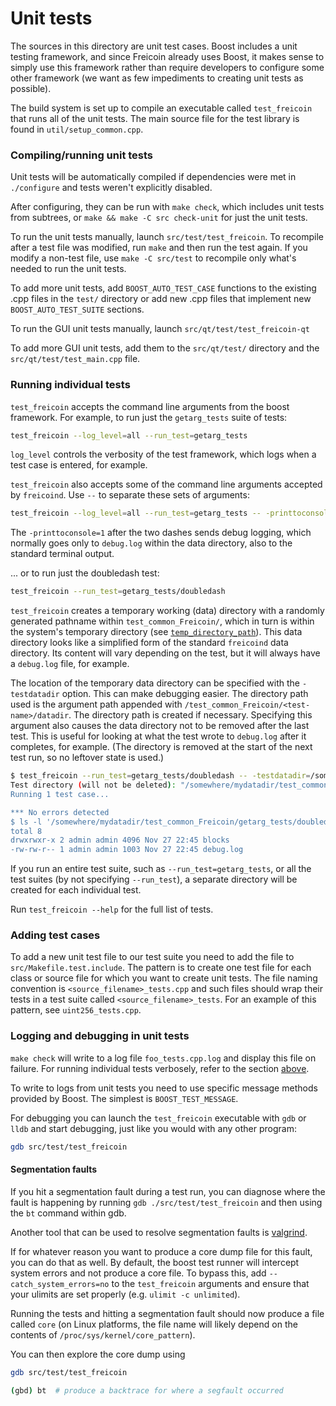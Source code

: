 # Unit tests

The sources in this directory are unit test cases. Boost includes a
unit testing framework, and since Freicoin already uses Boost, it makes
sense to simply use this framework rather than require developers to
configure some other framework (we want as few impediments to creating
unit tests as possible).

The build system is set up to compile an executable called `test_freicoin`
that runs all of the unit tests. The main source file for the test library is found in
`util/setup_common.cpp`.

### Compiling/running unit tests

Unit tests will be automatically compiled if dependencies were met in `./configure`
and tests weren't explicitly disabled.

After configuring, they can be run with `make check`, which includes unit tests from
subtrees, or `make && make -C src check-unit` for just the unit tests.

To run the unit tests manually, launch `src/test/test_freicoin`. To recompile
after a test file was modified, run `make` and then run the test again. If you
modify a non-test file, use `make -C src/test` to recompile only what's needed
to run the unit tests.

To add more unit tests, add `BOOST_AUTO_TEST_CASE` functions to the existing
.cpp files in the `test/` directory or add new .cpp files that
implement new `BOOST_AUTO_TEST_SUITE` sections.

To run the GUI unit tests manually, launch `src/qt/test/test_freicoin-qt`

To add more GUI unit tests, add them to the `src/qt/test/` directory and
the `src/qt/test/test_main.cpp` file.

### Running individual tests

`test_freicoin` accepts the command line arguments from the boost framework.
For example, to run just the `getarg_tests` suite of tests:

```bash
test_freicoin --log_level=all --run_test=getarg_tests
```

`log_level` controls the verbosity of the test framework, which logs when a
test case is entered, for example.

`test_freicoin` also accepts some of the command line arguments accepted by
`freicoind`. Use `--` to separate these sets of arguments:

```bash
test_freicoin --log_level=all --run_test=getarg_tests -- -printtoconsole=1
```

The `-printtoconsole=1` after the two dashes sends debug logging, which
normally goes only to `debug.log` within the data directory, also to the
standard terminal output.

... or to run just the doubledash test:

```bash
test_freicoin --run_test=getarg_tests/doubledash
```

`test_freicoin` creates a temporary working (data) directory with a randomly
generated pathname within `test_common_Freicoin/`, which in turn is within
the system's temporary directory (see
[`temp_directory_path`](https://en.cppreference.com/w/cpp/filesystem/temp_directory_path)).
This data directory looks like a simplified form of the standard `freicoind` data
directory. Its content will vary depending on the test, but it will always
have a `debug.log` file, for example.

The location of the temporary data directory can be specified with the
`-testdatadir` option. This can make debugging easier. The directory
path used is the argument path appended with
`/test_common_Freicoin/<test-name>/datadir`.
The directory path is created if necessary.
Specifying this argument also causes the data directory
not to be removed after the last test. This is useful for looking at
what the test wrote to `debug.log` after it completes, for example.
(The directory is removed at the start of the next test run,
so no leftover state is used.)

```bash
$ test_freicoin --run_test=getarg_tests/doubledash -- -testdatadir=/somewhere/mydatadir
Test directory (will not be deleted): "/somewhere/mydatadir/test_common_Freicoin/getarg_tests/doubledash/datadir
Running 1 test case...

*** No errors detected
$ ls -l '/somewhere/mydatadir/test_common_Freicoin/getarg_tests/doubledash/datadir'
total 8
drwxrwxr-x 2 admin admin 4096 Nov 27 22:45 blocks
-rw-rw-r-- 1 admin admin 1003 Nov 27 22:45 debug.log
```

If you run an entire test suite, such as `--run_test=getarg_tests`, or all the test suites
(by not specifying `--run_test`), a separate directory
will be created for each individual test.

Run `test_freicoin --help` for the full list of tests.

### Adding test cases

To add a new unit test file to our test suite you need
to add the file to `src/Makefile.test.include`. The pattern is to create
one test file for each class or source file for which you want to create
unit tests. The file naming convention is `<source_filename>_tests.cpp`
and such files should wrap their tests in a test suite
called `<source_filename>_tests`. For an example of this pattern,
see `uint256_tests.cpp`.

### Logging and debugging in unit tests

`make check` will write to a log file `foo_tests.cpp.log` and display this file
on failure. For running individual tests verbosely, refer to the section
[above](#running-individual-tests).

To write to logs from unit tests you need to use specific message methods
provided by Boost. The simplest is `BOOST_TEST_MESSAGE`.

For debugging you can launch the `test_freicoin` executable with `gdb` or `lldb` and
start debugging, just like you would with any other program:

```bash
gdb src/test/test_freicoin
```

#### Segmentation faults

If you hit a segmentation fault during a test run, you can diagnose where the fault
is happening by running `gdb ./src/test/test_freicoin` and then using the `bt` command
within gdb.

Another tool that can be used to resolve segmentation faults is
[valgrind](https://valgrind.org/).

If for whatever reason you want to produce a core dump file for this fault, you can do
that as well. By default, the boost test runner will intercept system errors and not
produce a core file. To bypass this, add `--catch_system_errors=no` to the
`test_freicoin` arguments and ensure that your ulimits are set properly (e.g. `ulimit -c
unlimited`).

Running the tests and hitting a segmentation fault should now produce a file called `core`
(on Linux platforms, the file name will likely depend on the contents of
`/proc/sys/kernel/core_pattern`).

You can then explore the core dump using
```bash
gdb src/test/test_freicoin

(gbd) bt  # produce a backtrace for where a segfault occurred
```
